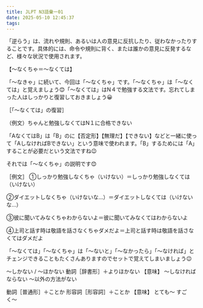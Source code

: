 ```yaml
---
title: JLPT N3語彙ー01
date: 2025-05-10 12:45:37
tags:
---
```


<!-- more --> 

「逆らう」は、流れや規則、あるいは人の意見に反抗したり、従わなかったりすることです。具体的には、命令や規則に背く、または誰かの意見に反発するなど、様々な状況で使用されます。

【〜なくちゃ＝〜なくては】

「〜なきゃ」に続いて、今回は「〜なくちゃ」です。「〜なくちゃ」は「〜なくては」と覚えましょう😊「〜なくては」はN４で勉強する文法です。忘れてしまった人はしっかりと復習しておきましょう😀

［「〜なくては」の復習］

（例文）ちゃんと勉強しなくてはN１に合格できない

「AなくてはB」は「B」のに【否定形】【無理だ】【できない】などと一緒に使って「AしなければBできない」という意味で使われます。「B」するためには「A」することが必要だという文法ですね😉

それでは「〜なくちゃ」の説明です😊

［例文］
①しっかり勉強しなくちゃ（いけない）＝しっかり勉強しなくては（いけない）

②ダイエットしなくちゃ（いけないな…）＝ダイエットしなくては（いけないな…）

③彼に聞いてみなくちゃわからないよ＝彼に聞いてみなくてはわからないよ

④上司と話す時は敬語を話さなくちゃダメだよ＝上司と話す時は敬語を話さなくてはダメだよ

「〜なくては」「〜なくちゃ」は「〜ないと」「〜なかったら」「〜なければ」とチェンジできることもたくさんありますのでセットで覚えてしまいましょう😉

〜しかない / 〜ほかない
動詞［辞書形］＋よりほかない
【意味】
〜しなければならない
〜以外の方法がない

動詞［普通形］＋ことか
形容詞［形容詞］＋ことか
【意味】
とても〜
すごく〜